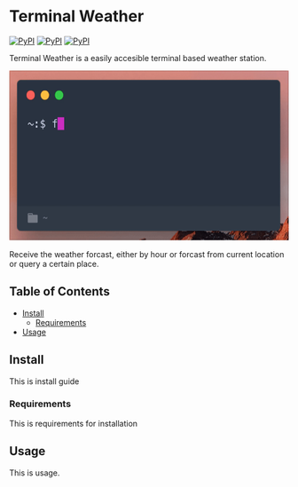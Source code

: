 # Terminal Weather
[![PyPI](https://img.shields.io/pypi/pyversions/term-forecast.svg)]()
[![PyPI](https://img.shields.io/pypi/v/term-forecast.svg)]()
[![PyPI](https://img.shields.io/pypi/l/term-forecast.svg)]()

Terminal Weather is a easily accesible terminal based weather station.

<img src='media/demo.gif' width="561" height="306">

Receive the weather forcast, either by hour or forcast from current location or query a certain place. 


## Table of Contents
- [Install](#1-install)
  - [Requirements](#11-requirements)
- [Usage](#2-usage)



## Install
This is install guide

### Requirements
This is requirements for installation

## Usage
This is usage. 
